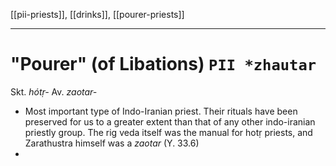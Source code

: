 [[pii-priests]], [[drinks]], [[pourer-priests]]

---

# "Pourer" (of Libations) `PII *zhautar`
Skt. *hótṛ-*
Av. *zaotar-*

- Most important type of Indo-Iranian priest. Their rituals have been preserved for us to a greater extent than that of any other indo-iranian priestly group. The rig veda itself was the manual for hotṛ priests, and Zarathustra himself was a *zaotar* (Y. 33.6)
- 
